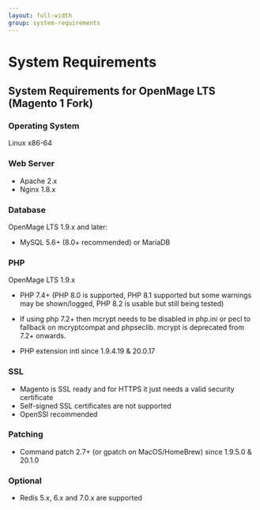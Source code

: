 ```yaml
---
layout: full-width
group: system-requirements
---
```

System Requirements
===============================

System Requirements for OpenMage LTS (Magento 1 Fork)
----------------------------------
### Operating System
Linux x86-64

### Web Server
* Apache 2.x
* Nginx 1.8.x

### Database
OpenMage LTS 1.9.x and later:
* MySQL 5.6+ (8.0+ recommended) or MariaDB

### PHP

OpenMage LTS 1.9.x
* PHP 7.4+ (PHP 8.0 is supported, PHP 8.1 supported but some warnings may be shown/logged, PHP 8.2 is usable but still being tested)

* If using php 7.2+ then mcrypt needs to be disabled in php.ini or pecl to fallback on mcryptcompat and phpseclib. mcrypt is deprecated from 7.2+ onwards.

* PHP extension intl since 1.9.4.19 & 20.0.17

### SSL
* Magento is SSL ready and for HTTPS it just needs a valid security certificate 
* Self-signed SSL certificates are not supported
* OpenSSl recommended

### Patching 
* Command patch 2.7+ (or gpatch on MacOS/HomeBrew) since 1.9.5.0 & 20.1.0

### Optional 
* Redis 5.x, 6.x and 7.0.x are supported


